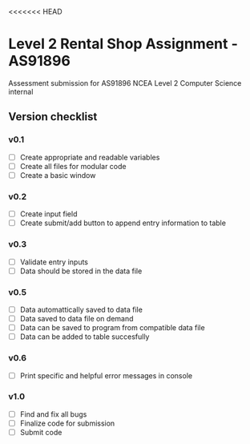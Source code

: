 <<<<<<< HEAD
# Level 2 Rental Shop Assignment - AS91896

Assessment submission for AS91896 NCEA Level 2 Computer Science internal

## Version checklist

### v0.1
- [ ] Create appropriate and readable variables
- [ ] Create all files for modular code
- [ ] Create a basic window

### v0.2
- [ ] Create input field
- [ ] Create submit/add button to append entry information to table

### v0.3
- [ ] Validate entry inputs
- [ ] Data should be stored in the data file

### v0.5
- [ ] Data automattically saved to data file
- [ ] Data saved to data file on demand
- [ ] Data can be saved to program from compatible data file
- [ ] Data can be added to table succesfully

### v0.6
- [ ] Print specific and helpful error messages in console

### v1.0
- [ ] Find and fix all bugs
- [ ] Finalize code for submission
- [ ] Submit code